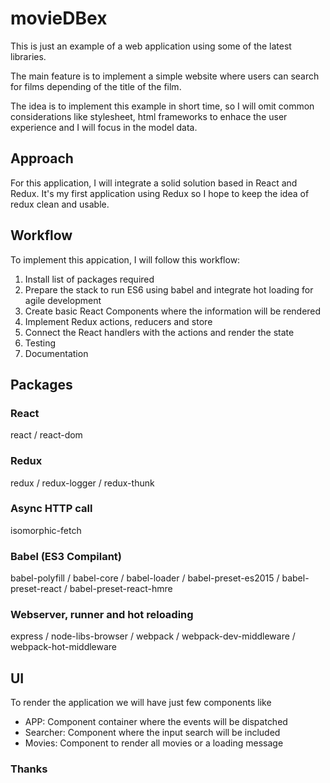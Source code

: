 # movieDBex

This is just an example of a web application using some of the latest libraries.

The main feature is to implement a simple website where users can search for films depending of the title of the film.

The idea is to implement this example in short time, so I will omit common considerations like stylesheet, html frameworks to enhace the user experience and I will focus in the model data.

## Approach

For this application, I will integrate a solid solution based in React and Redux. It's my first application using Redux so I hope to keep the idea of redux clean and usable.

## Workflow

To implement this appication, I will follow this workflow:
1. Install list of packages required
2. Prepare the stack to run ES6 using babel and integrate hot loading for agile development
3. Create basic React Components where the information will be rendered
4. Implement Redux actions, reducers and store
5. Connect the React handlers with the actions and render the state
6. Testing
7. Documentation

## Packages

### React
react / react-dom

### Redux
redux / redux-logger / redux-thunk

### Async HTTP call
isomorphic-fetch

### Babel (ES3 Compilant)
babel-polyfill / babel-core / babel-loader / babel-preset-es2015 / babel-preset-react / babel-preset-react-hmre

### Webserver, runner and hot reloading
express / node-libs-browser / webpack / webpack-dev-middleware / webpack-hot-middleware

## UI

To render the application we will have just few components like

* APP: Component container where the events will be dispatched
* Searcher: Component where the input search will be included
* Movies: Component to render all movies or a loading message



### Thanks

